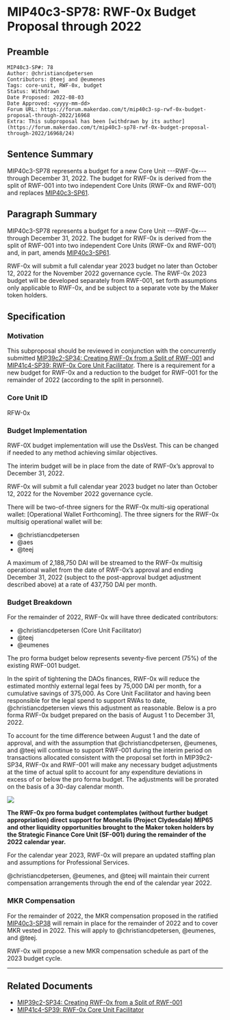 # MIP40c3-SP78: RWF-0x Budget Proposal through 2022

## Preamble

```
MIP40c3-SP#: 78
Author: @christiancdpetersen
Contributors: @teej and @eumenes
Tags: core-unit, RWF-0x, budget
Status: Withdrawn
Date Proposed: 2022-08-03
Date Approved: <yyyy-mm-dd>
Forum URL: https://forum.makerdao.com/t/mip40c3-sp-rwf-0x-budget-proposal-through-2022/16968
Extra: This subproposal has been [withdrawn by its author](https://forum.makerdao.com/t/mip40c3-sp78-rwf-0x-budget-proposal-through-2022/16968/24)
```

## Sentence Summary

MIP40c3-SP78 represents a budget for a new Core Unit ---RWF-0x--- through December 31, 2022. The budget for RWF-0x is derived from the split of RWF-001 into two independent Core Units (RWF-0x and RWF-001) and replaces [MIP40c3-SP61](https://forum.makerdao.com/t/mip40c3-sp61-modify-core-unit-budget-real-world-finance-rwf-001/13152).

## Paragraph Summary

MIP40c3-SP78 represents a budget for a new Core Unit ---RWF-0x--- through December 31, 2022. The budget for RWF-0x is derived from the split of RWF-001 into two independent Core Units (RWF-0x and RWF-001) and, in part, amends [MIP40c3-SP61](https://forum.makerdao.com/t/mip40c3-sp61-modify-core-unit-budget-real-world-finance-rwf-001/13152).

RWF-0x will submit a full calendar year 2023 budget no later than October 12, 2022 for the November 2022 governance cycle. The RWF-0x 2023 budget will be developed separately from RWF-001, set forth assumptions only applicable to RWF-0x, and be subject to a separate vote by the Maker token holders.

## Specification

### Motivation

This subproposal should be reviewed in conjunction with the concurrently submitted [MIP39c2-SP34: Creating RWF-0x from a Split of RWF-001](https://forum.makerdao.com/t/mip39c2-sp-creating-rwf0x-from-a-split-of-rwf-001/16967) and [MIP41c4-SP39: RWF-0x Core Unit Facilitator](https://forum.makerdao.com/t/mip41c4-sp-rwf-0x-core-unit-facilitator-onboarding/16969). There is a requirement for a new budget for RWF-0x and a reduction to the budget for RWF-001 for the remainder of 2022 (according to the split in personnel).

### Core Unit ID

RFW-0x

### Budget Implementation

RWF-0X budget implementation will use the DssVest. This can be changed if needed to any method achieving similar objectives.

The interim budget will be in place from the date of RWF-0x’s approval to December 31, 2022.

RWF-0x will submit a full calendar year 2023 budget no later than October 12, 2022 for the November 2022 governance cycle.

There will be two-of-three signers for the RWF-0x multi-sig operational wallet: [Operational Wallet Forthcoming]. The three signers for the RWF-0x multisig operational wallet will be:

- @christiancdpetersen
- @aes
- @teej

A maximum of 2,188,750 DAI will be streamed to the RWF-0x multisig operational wallet from the date of RWF-0x’s approval and ending December 31, 2022 (subject to the post-approval budget adjustment described above) at a rate of 437,750 DAI per month.

### Budget Breakdown

For the remainder of 2022, RWF-0x will have three dedicated contributors:

- @christiancdpetersen (Core Unit Facilitator)
- @teej
- @eumenes

The pro forma budget below represents seventy-five percent (75%) of the existing RWF-001 budget.

In the spirit of tightening the DAOs finances, RWF-0x will reduce the estimated monthly external legal fees by 75,000 DAI per month, for a cumulative savings of 375,000. As Core Unit Facilitator and having been responsible for the legal spend to support RWAs to date, @christiancdpetersen views this adjustment as reasonable. Below is a pro forma RWF-0x budget prepared on the basis of August 1 to December 31, 2022.

To account for the time difference between August 1 and the date of approval, and with the assumption that @christiancdpetersen, @eumenes, and @teej will continue to support RWF-001 during the interim period on transactions allocated consistent with the proposal set forth in MIP39c2-SP34, RWF-0x and RWF-001 will make any necessary budget adjustments at the time of actual split to account for any expenditure deviations in excess of or below the pro forma budget. The adjustments will be prorated on the basis of a 30-day calendar month.

![](https://github.com/makerdao/mips/blob/master/MIP40/MIP40c3-Subproposals/supporting-materials/MIP40c3-SP78/breakdown.png)

**The RWF-0x pro forma budget contemplates (without further budget appropriation) direct support for Monetalis (Project Clydesdale) MIP65 and other liquidity opportunities brought to the Maker token holders by the Strategic Finance Core Unit (SF-001) during the remainder of the 2022 calendar year.**

For the calendar year 2023, RWF-0x will prepare an updated staffing plan and assumptions for Professional Services.

@christiancdpetersen, @eumenes, and @teej will maintain their current compensation arrangements through the end of the calendar year 2022.

### MKR Compensation

For the remainder of 2022, the MKR compensation proposed in the ratified [MIP40c3-SP38](https://forum.makerdao.com/t/mip40c3-sp38-real-world-finance-core-unit-mkr-compensation-rwf-001/10447) will remain in place for the remainder of 2022 and to cover MKR vested in 2022. This will apply to @christiancdpetersen, @eumenes, and @teej.

RWF-0x will propose a new MKR compensation schedule as part of the 2023 budget cycle.

---

## Related Documents

- [MIP39c2-SP34: Creating RWF-0x from a Split of RWF-001](https://forum.makerdao.com/t/mip39c2-sp-creating-rwf0x-from-a-split-of-rwf-001/16967/1)
- [MIP41c4-SP39: RWF-0x Core Unit Facilitator](https://forum.makerdao.com/t/mip41c4-sp-rwf-0x-core-unit-facilitator-onboarding/16969)
